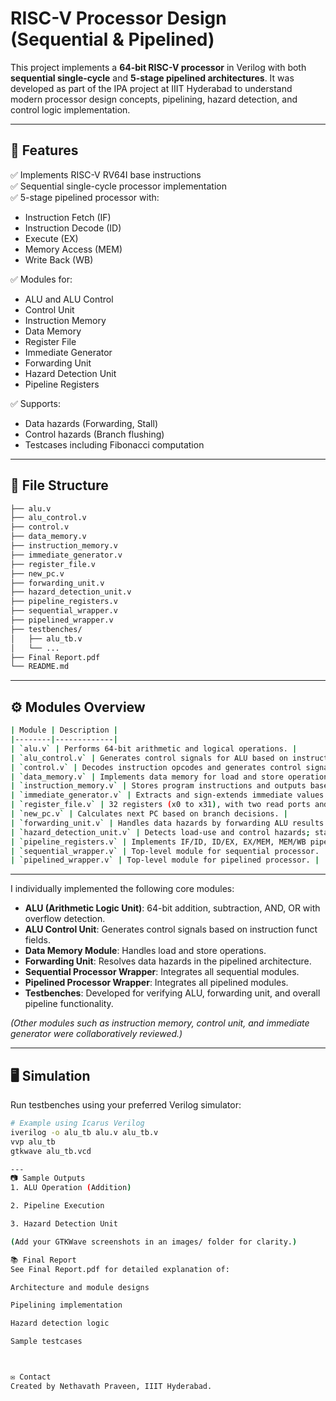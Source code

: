 # RISC-V Processor Design (Sequential & Pipelined)

This project implements a **64-bit RISC-V processor** in Verilog with both **sequential single-cycle** and **5-stage pipelined architectures**. It was developed as part of the IPA project at IIIT Hyderabad to understand modern processor design concepts, pipelining, hazard detection, and control logic implementation.

---

## 🚀 **Features**

✅ Implements RISC-V RV64I base instructions  
✅ Sequential single-cycle processor implementation  
✅ 5-stage pipelined processor with:
- Instruction Fetch (IF)
- Instruction Decode (ID)
- Execute (EX)
- Memory Access (MEM)
- Write Back (WB)

✅ Modules for:
- ALU and ALU Control
- Control Unit
- Instruction Memory
- Data Memory
- Register File
- Immediate Generator
- Forwarding Unit
- Hazard Detection Unit
- Pipeline Registers

✅ Supports:
- Data hazards (Forwarding, Stall)
- Control hazards (Branch flushing)
- Testcases including Fibonacci computation

---

## 📁 **File Structure**
```bash
├── alu.v
├── alu_control.v
├── control.v
├── data_memory.v
├── instruction_memory.v
├── immediate_generator.v
├── register_file.v
├── new_pc.v
├── forwarding_unit.v
├── hazard_detection_unit.v
├── pipeline_registers.v
├── sequential_wrapper.v
├── pipelined_wrapper.v
├── testbenches/
│   ├── alu_tb.v
│   └── ...
├── Final Report.pdf
└── README.md
```
---

## ⚙️ **Modules Overview**
```bash
| Module | Description |
|--------|-------------|
| `alu.v` | Performs 64-bit arithmetic and logical operations. |
| `alu_control.v` | Generates control signals for ALU based on instruction funct fields. |
| `control.v` | Decodes instruction opcodes and generates control signals. |
| `data_memory.v` | Implements data memory for load and store operations. |
| `instruction_memory.v` | Stores program instructions and outputs based on PC. |
| `immediate_generator.v` | Extracts and sign-extends immediate values from instructions. |
| `register_file.v` | 32 registers (x0 to x31), with two read ports and one write port. |
| `new_pc.v` | Calculates next PC based on branch decisions. |
| `forwarding_unit.v` | Handles data hazards by forwarding ALU results to dependent instructions. |
| `hazard_detection_unit.v` | Detects load-use and control hazards; stalls or flushes pipeline accordingly. |
| `pipeline_registers.v` | Implements IF/ID, ID/EX, EX/MEM, MEM/WB pipeline registers. |
| `sequential_wrapper.v` | Top-level module for sequential processor. |
| `pipelined_wrapper.v` | Top-level module for pipelined processor. |
```
---

I individually implemented the following core modules:

- **ALU (Arithmetic Logic Unit)**: 64-bit addition, subtraction, AND, OR with overflow detection.  
- **ALU Control Unit**: Generates control signals based on instruction funct fields.  
- **Data Memory Module**: Handles load and store operations.  
- **Forwarding Unit**: Resolves data hazards in the pipelined architecture.  
- **Sequential Processor Wrapper**: Integrates all sequential modules.  
- **Pipelined Processor Wrapper**: Integrates all pipelined modules.  
- **Testbenches**: Developed for verifying ALU, forwarding unit, and overall pipeline functionality.

*(Other modules such as instruction memory, control unit, and immediate generator were collaboratively reviewed.)*

---

## 🖥️ **Simulation**

Run testbenches using your preferred Verilog simulator:

```bash
# Example using Icarus Verilog
iverilog -o alu_tb alu.v alu_tb.v
vvp alu_tb
gtkwave alu_tb.vcd

---
📷 Sample Outputs
1. ALU Operation (Addition)

2. Pipeline Execution

3. Hazard Detection Unit

(Add your GTKWave screenshots in an images/ folder for clarity.)

📚 Final Report
See Final Report.pdf for detailed explanation of:

Architecture and module designs

Pipelining implementation

Hazard detection logic

Sample testcases



✉️ Contact
Created by Nethavath Praveen, IIIT Hyderabad.

